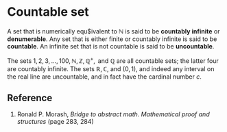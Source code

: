 # Countable set

A set that is numerically equ$ivalent to $\mathbb{N}$ is said to be **countably infinite** or **denumerable**. Any set that is either finite or countably infinite is said to be **countable**. An infinite set that is not countable is said to be **uncountable**.

The sets ${ 1, 2, 3, \dots , 100}, \mathbb{N}, \mathbb{Z}, \mathbb{Q}^{+}, \text{ and } \mathbb{Q}$ are all countable sets; the latter four are countably infinite. The sets $\mathbb{R}, \mathbb{C}$, and $(0, 1)$, and indeed any interval on the real line are uncountable, and in fact have the cardinal number $c$.

## Reference

1. Ronald P. Morash, *Bridge to abstract math. Mathematical proof and structures* (page 283, 284)